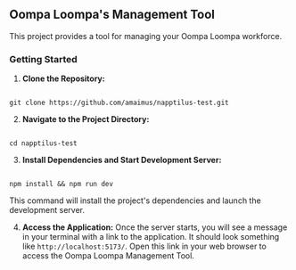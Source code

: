 
  

## Oompa Loompa's Management Tool

  

This project provides a tool for managing your Oompa Loompa workforce.

  

### Getting Started

  

1.  **Clone the Repository:**

```

git clone https://github.com/amaimus/napptilus-test.git

```

  

2.  **Navigate to the Project Directory:**

```

cd napptilus-test

```

3.  **Install Dependencies and Start Development Server:**

```

npm install && npm run dev

```

  

This command will install the project's dependencies and launch the development server.

  

4.  **Access the Application:** Once the server starts, you will see a message in your terminal with a link to the application. It should look something like `http://localhost:5173/`. Open this link in your web browser to access the Oompa Loompa Management Tool.